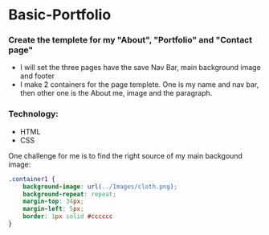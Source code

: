 # Basic-Portfolio
### Create the templete for my "About", "Portfolio" and "Contact page"
 - I will set the three pages have the save Nav Bar, main background image and footer
 - I make 2 containers for the page templete. One is my name and nav bar, then other one is the About me, image and the paragraph.

### Technology:
 - HTML
 - CSS

One challenge for me is to find the right source of my main backgound image:
```CSS
.container1 {
    background-image: url(../Images/cloth.png);  
    background-repeat: repeat;
    margin-top: 34px;
    margin-left: 5px;
    border: 1px solid #cccccc
}
```
